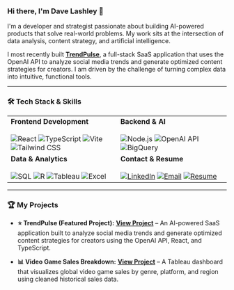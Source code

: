 ### Hi there, I'm Dave Lashley 👋

I'm a developer and strategist passionate about building AI-powered products that solve real-world problems. My work sits at the intersection of data analysis, content strategy, and artificial intelligence.

I most recently built **[TrendPulse](httpshttps://github.com/DaveRLashley/TrendPulse-Fixed)**, a full-stack SaaS application that uses the OpenAI API to analyze social media trends and generate optimized content strategies for creators. I am driven by the challenge of turning complex data into intuitive, functional tools.

---

### 🛠️ Tech Stack & Skills

<table>
  <tr>
    <td valign="top" width="50%">
      <strong>Frontend Development</strong>
      <br/><br/>
      <img src="https://img.shields.io/badge/React-20232A?style=for-the-badge&logo=react&logoColor=61DAFB" alt="React"/>
      <img src="https://img.shields.io/badge/TypeScript-007ACC?style=for-the-badge&logo=typescript&logoColor=white" alt="TypeScript"/>
      <img src="https://img.shields.io/badge/Vite-646CFF?style=for-the-badge&logo=vite&logoColor=white" alt="Vite"/>
      <img src="https://img.shields.io/badge/Tailwind_CSS-38B2AC?style=for-the-badge&logo=tailwind-css&logoColor=white" alt="Tailwind CSS"/>
    </td>
    <td valign="top" width="50%">
      <strong>Backend & AI</strong>
      <br/><br/>
      <img src="https://img.shields.io/badge/Node.js-339933?style=for-the-badge&logo=nodedotjs&logoColor=white" alt="Node.js"/>
      <img src="https://img.shields.io/badge/OpenAI-412991?style=for-the-badge&logo=openai&logoColor=white" alt="OpenAI API"/>
      <img src="https://img.shields.io/badge/BigQuery-4285F4?style=for-the-badge&logo=google-bigquery&logoColor=white" alt="BigQuery"/>
    </td>
  </tr>
  <tr>
    <td valign="top" width="50%">
      <strong>Data & Analytics</strong>
      <br/><br/>
      <img src="https://img.shields.io/badge/SQL-4479A1?style=for-the-badge&logo=postgresql&logoColor=white" alt="SQL"/>
      <img src="https://img.shields.io/badge/R-276DC3?style=for-the-badge&logo=r&logoColor=white" alt="R"/>
      <img src="https://img.shields.io/badge/Tableau-E97627?style=for-the-badge&logo=tableau&logoColor=white" alt="Tableau"/>
      <img src="https://img.shields.io/badge/Excel-217346?style=for-the-badge&logo=microsoft-excel&logoColor=white" alt="Excel"/>
    </td>
    <td valign="top" width="50%">
      <strong>Contact & Resume</strong>
      <br/><br/>
      <a href="https://www.linkedin.com/in/davelashley/" target="_blank"><img src="https://img.shields.io/badge/LinkedIn-0077B5?style=for-the-badge&logo=linkedin&logoColor=white" alt="LinkedIn"></a>
      <a href="mailto:d.lashley.strategy@gmail.com"><img src="https://img.shields.io/badge/Email-D14836?style=for-the-badge&logo=gmail&logoColor=white" alt="Email"></a>
      <a href="https://github.com/DaveRLashley/Resume/blob/main/Dave%20R%20Lashley%20Resume-2025_Data.pdf"><img src="https://img.shields.io/badge/Resume-FF5733?style=for-the-badge&logo=googledocs&logoColor=white" alt="Resume"></a>
    </td>
  </tr>
</table>

---

### 🏆 My Projects

* **⭐ TrendPulse (Featured Project):** [**View Project**](https://github.com/DaveRLashley/TrendPulse-Fixed) – An AI-powered SaaS application built to analyze social media trends and generate optimized content strategies for creators using the OpenAI API, React, and TypeScript.

* **📊 Video Game Sales Breakdown:** [**View Project**](https://github.com/DaveRLashley/Video-Game-Sales-Breakdown) – A Tableau dashboard that visualizes global video game sales by genre, platform, and region using cleaned historical sales data.
